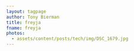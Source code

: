 ```yaml
---
layout: tagpage
author: Tony Bierman
title: freyja
fname: freyja
photos:
  - assets/content/posts/tech/img/DSC_1679.jpg
---
```

